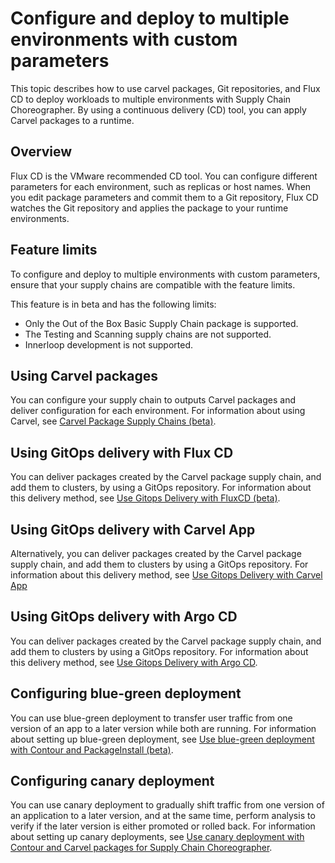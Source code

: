 # Configure and deploy to multiple environments with custom parameters

This topic describes how to use carvel packages, Git repositories, and Flux CD
to deploy workloads to multiple environments with Supply Chain Choreographer. By using a continuous delivery
(CD) tool, you can apply Carvel packages to a runtime. 

## <a id="overview"></a> Overview 

Flux CD is the VMware recommended CD tool. You can configure different parameters
for each environment, such as replicas or host names. When you edit package
parameters and commit them to a Git repository, Flux CD watches the Git
repository and applies the package to your runtime environments.

## <a id="prerecs"></a> Feature limits 

To configure and deploy to multiple environments with custom parameters, ensure
that your supply chains are compatible with the feature limits.

This feature is in beta and has the following limits:

- Only the Out of the Box Basic Supply Chain package is supported. 
- The Testing and Scanning supply chains are not supported.
- Innerloop development is not supported.

## <a id="using-carvel"></a> Using Carvel packages

You can configure your supply chain to outputs Carvel packages and deliver
configuration for each environment. For information about using Carvel, see
[Carvel Package Supply Chains (beta)](carvel-package-supply-chain.hbs.md).

## <a id="using-flux"></a> Using GitOps delivery with Flux CD

You can deliver packages created by the Carvel package supply chain, and add
them to clusters, by using a GitOps repository. For information about this
delivery method, see [Use Gitops Delivery with FluxCD
(beta)](delivery-with-flux.hbs.md).

## <a id="using-app"></a> Using GitOps delivery with Carvel App

Alternatively, you can deliver packages created by the Carvel package supply
chain, and add them to clusters by using a GitOps repository. For information
about this delivery method, see [Use Gitops Delivery with Carvel App](delivery-with-carvel-app.hbs.md)

## <a id="using-argo"></a> Using GitOps delivery with Argo CD

You can deliver packages created by the Carvel package supply
chain, and add them to clusters by using a GitOps repository. For information
about this delivery method, see [Use Gitops Delivery with Argo CD](delivery-with-argo.hbs.md).

## <a id="config-blue-grn"></a> Configuring blue-green deployment

You can use blue-green deployment to transfer user traffic from one version of
an app to a later version while both are running. For information about setting
up blue-green deployment, see [Use blue-green deployment with Contour and
PackageInstall (beta)](blue-green-with-packageinstall.hbs.md).

## <a id="config-canary"></a> Configuring canary deployment

You can use canary deployment to gradually shift traffic from one version of an
application to a later version, and at the same time, perform analysis to verify
if the later version is either promoted or rolled back. For information about
setting up canary deployments, see [Use canary deployment with Contour and
Carvel packages for Supply Chain Choreographer](canary-deployment.hbs.md).